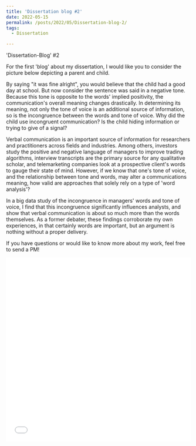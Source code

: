```yaml
---
title: 'Dissertation blog #2'
date: 2022-05-15
permalink: /posts/2022/05/Dissertation-blog-2/
tags:
  - Dissertation

---
```


'Dissertation-Blog' #2

For the first 'blog' about my dissertation, I would like you to consider the picture below depicting a parent and child.
 
By saying "it was fine alright", you would believe that the child had a good day at school. But now consider the sentence was said in a negative tone. Because this tone is opposite to the words' implied positivity, the communication's overall meaning changes drastically. In determining its meaning, not only the tone of voice is an additional source of information, so is the incongruence between the words and tone of voice. Why did the child use incongruent communication? Is the child hiding information or trying to give of a signal?
 
Verbal communication is an important source of information for researchers and practitioners across fields and industries. Among others, investors study the positive and negative language of managers to improve trading algorithms, interview transcripts are the primary source for any qualitative scholar, and telemarketing companies look at a prospective client's words to gauge their state of mind. However, if we know that one's tone of voice, and the relationship between tone and words, may alter a communications meaning, how valid are approaches that solely rely on a type of 'word analysis'?
 
In a big data study of the incongruence in managers' words and tone of voice, I find that this incongruence significantly influences analysts, and show that verbal communication is about so much more than the words themselves. As a former debater, these findings corroborate my own experiences, in that certainly words are important, but an argument is nothing without a proper delivery.
 
If you have questions or would like to know more about my work, feel free to send a PM!

<iframe src="/images/blog2.jpg" width="100%" height="500" frameborder="no" border="0" marginwidth="0" marginheight="0"></iframe>
